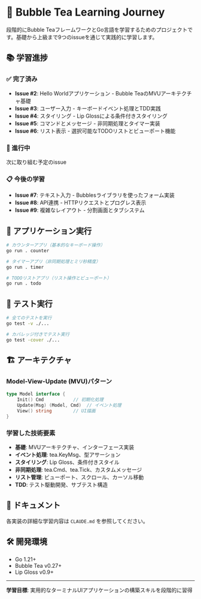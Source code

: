 # 🫧 Bubble Tea Learning Journey

段階的にBubble TeaフレームワークとGo言語を学習するためのプロジェクトです。基礎から上級まで9つのissueを通じて実践的に学習します。

## 📚 学習進捗

### ✅ 完了済み
- **Issue #2**: Hello Worldアプリケーション - Bubble TeaのMVUアーキテクチャ基礎
- **Issue #3**: ユーザー入力 - キーボードイベント処理とTDD実践
- **Issue #4**: スタイリング - Lip Glossによる条件付きスタイリング
- **Issue #5**: コマンドとメッセージ - 非同期処理とタイマー実装
- **Issue #6**: リスト表示 - 選択可能なTODOリストとビューポート機能

### 🚧 進行中
次に取り組む予定のissue

### 📋 今後の学習
- **Issue #7**: テキスト入力 - Bubblesライブラリを使ったフォーム実装
- **Issue #8**: API連携 - HTTPリクエストとプログレス表示
- **Issue #9**: 複雑なレイアウト - 分割画面とタブシステム

## 🚀 アプリケーション実行

```bash
# カウンターアプリ（基本的なキーボード操作）
go run . counter

# タイマーアプリ（非同期処理とミリ秒精度）
go run . timer

# TODOリストアプリ（リスト操作とビューポート）
go run . todo
```

## 🧪 テスト実行

```bash
# 全てのテストを実行
go test -v ./...

# カバレッジ付きでテスト実行
go test -cover ./...
```

## 🏗️ アーキテクチャ

### Model-View-Update (MVU)パターン
```go
type Model interface {
    Init() Cmd           // 初期化処理
    Update(Msg) (Model, Cmd)  // イベント処理
    View() string        // UI描画
}
```

### 学習した技術要素
- **基礎**: MVUアーキテクチャ、インターフェース実装
- **イベント処理**: tea.KeyMsg、型アサーション
- **スタイリング**: Lip Gloss、条件付きスタイル
- **非同期処理**: tea.Cmd、tea.Tick、カスタムメッセージ
- **リスト管理**: ビューポート、スクロール、カーソル移動
- **TDD**: テスト駆動開発、サブテスト構造

## 📖 ドキュメント

各実装の詳細な学習内容は `CLAUDE.md` を参照してください。

## 🛠️ 開発環境

- Go 1.21+
- Bubble Tea v0.27+
- Lip Gloss v0.9+

---

**学習目標**: 実用的なターミナルUIアプリケーションの構築スキルを段階的に習得